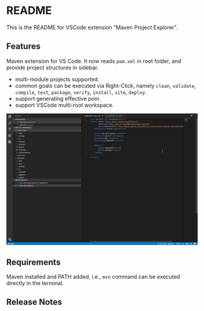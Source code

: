# README

This is the README for VSCode extension "Maven Project Explorer".

## Features
Maven extension for VS Code. It now reads `pom.xml` in root folder, and provide project structures in sidebar.

* multi-module projects supported.
* common goals can be executed via Right-Click, namely `clean`, `validate`, `compile`, `test`, `package`, `verify`, `install`, `site`, `deploy`.
* support generating effective pom.
* support VSCode multi-root workspace.

![Screenshot](images/screen.gif)

## Requirements

Maven installed and PATH added, i.e., `mvn` command can be executed directly in the terminal.

## Release Notes
